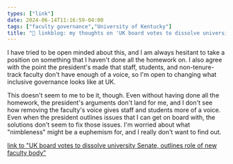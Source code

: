 ```yaml
---
types: ["link"]
date: 2024-06-14T11:16:59-04:00
tags: ["faculty governance","University of Kentucky"]
title: "🔗 linkblog: my thoughts on 'UK board votes to dissolve university Senate, outlines role of new faculty body'"
---
```

I have tried to be open minded about this, and I am always hesitant to take a position on something that I haven't done all the homework on. I also agree with the point the president's made that staff, students, and non-tenure-track faculty don't have enough of a voice, so I'm open to changing what inclusive governance looks like at UK.

This doesn't seem to me to be it, though. Even without having done all the homework, the president's arguments don't land for me, and I don't see how removing the faculty's voice gives staff and students more of a voice. Even when the president outlines issues that I can get on board with, the solutions don't seem to fix those issues. I'm worried about what "nimbleness" might be a euphemism for, and I really don't want to find out.

[link to "UK board votes to dissolve university Senate, outlines role of new faculty body"](https://www.kentucky.com/news/local/education/article289207494.html#storylink=rss)
